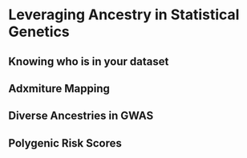 # Leveraging Ancestry in Statistical Genetics
## Knowing who is in your dataset
## Adxmiture Mapping
## Diverse Ancestries in GWAS
## Polygenic Risk Scores
